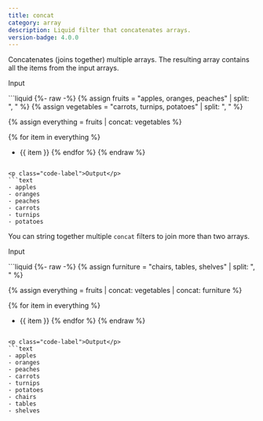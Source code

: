 ```yaml
---
title: concat
category: array
description: Liquid filter that concatenates arrays.
version-badge: 4.0.0
---
```


Concatenates (joins together) multiple arrays. The resulting array contains all the items from the input arrays.

<p class="code-label">Input</p>
```liquid
{%- raw -%}
{% assign fruits = "apples, oranges, peaches" | split: ", " %}
{% assign vegetables = "carrots, turnips, potatoes" | split: ", " %}

{% assign everything = fruits | concat: vegetables %}

{% for item in everything %}
- {{ item }}
{% endfor %}
{% endraw %}
```

<p class="code-label">Output</p>
```text
- apples
- oranges
- peaches
- carrots
- turnips
- potatoes
```

You can string together multiple `concat` filters to join more than two arrays.

<p class="code-label">Input</p>
```liquid
{%- raw -%}
{% assign furniture = "chairs, tables, shelves" | split: ", " %}

{% assign everything = fruits | concat: vegetables | concat: furniture %}

{% for item in everything %}
- {{ item }}
{% endfor %}
{% endraw %}
```

<p class="code-label">Output</p>
```text
- apples
- oranges
- peaches
- carrots
- turnips
- potatoes
- chairs
- tables
- shelves
```
